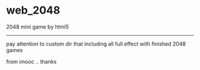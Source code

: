 # web_2048
2048 mini game by html5

---

pay attention to custom dir that including all full effect with finished 2048 games

from imooc ..  thanks
